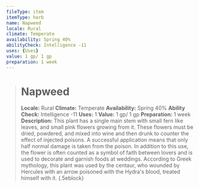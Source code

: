 ```yaml
---
fileType: item
itemType: herb
name: Napweed
locale: Rural
climate: Temperate
availability: Spring 40%
abilityCheck: Intelligence -11
uses: {Uses}
value: 1 gp/ 1 gp
preparation: 1 week
---
```

>#  Napweed
>
> **Locale:** Rural
> **Climate:** Temperate
> **Availability:** Spring 40%
> **Ability Check:** Intelligence -11
> **Uses:** 1
> **Value:** 1 gp/ 1 gp
> **Preparation:** 1 week
> **Description:** This plant has a single main stem with small fern like leaves, and small pink flowers growing from it. These flowers must be dried, powdered, and mixed into wine and then drunk to counter the effect of injected poisons. A successful application means that only half normal damage is taken from the poison. In addition to this use, the flower is often counted as a symbol of faith between lovers and is used to decorate and garnish foods at weddings. According to Greek mythology, this plant was used by the centaur, who wounded by Hercules with an arrow poisoned with the Hydra's blood, treated himself with it.
{.5eblock}

